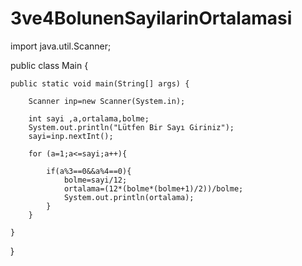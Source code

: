 # 3ve4BolunenSayilarinOrtalamasi

import java.util.Scanner;

public class Main {

    public static void main(String[] args) {
    
        Scanner inp=new Scanner(System.in);
        
        int sayi ,a,ortalama,bolme;
        System.out.println("Lütfen Bir Sayı Giriniz");
        sayi=inp.nextInt();

        for (a=1;a<=sayi;a++){

            if(a%3==0&&a%4==0){
                bolme=sayi/12;
                ortalama=(12*(bolme*(bolme+1)/2))/bolme;
                System.out.println(ortalama);
            }
        }

    }
}
